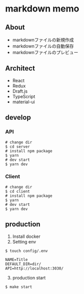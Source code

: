 # markdown memo
## About
 - markdownファイルの新規作成
 - markdownファイルの自動保存
 - markdownファイルのプレビュー

## Architect
- React
- Redux
- Draft.js
- TypeScript
- material-ui

## develop
### API
```
# change dir
$ cd server
# install npm package
$ yarn
# dev start
$ yarn dev 
```
### Client
```
# change dir
$ cd client
# install npm package
$ yarn
# dev start
$ yarn dev 
```
## production
1. Install docker
2. Setting env
```
$ touch config/.env
```
```config/.env
NAME=Title
DEFAULT_DIR=dir/
API=http://localhost:3030/
```
3. production start
```
$ make start
```
